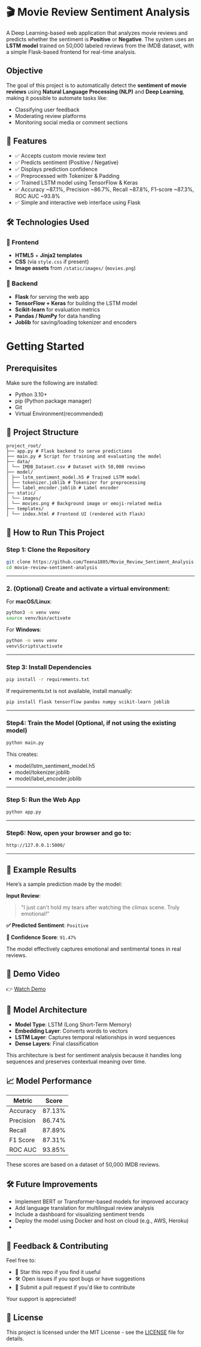 # 🎬 Movie Review Sentiment Analysis

A Deep Learning-based web application that analyzes movie reviews and predicts whether the sentiment is **Positive** or **Negative**. The system uses an **LSTM model** trained on 50,000 labeled reviews from the IMDB dataset, with a simple Flask-based frontend for real-time analysis.


## Objective

The goal of this project is to automatically detect the **sentiment of movie reviews** using **Natural Language Processing (NLP)** and **Deep Learning**, making it possible to automate tasks like:

- Classifying user feedback
- Moderating review platforms
- Monitoring social media or comment sections


## 📌 Features

- ✅ Accepts custom movie review text
- ✅ Predicts sentiment (Positive / Negative)
- ✅ Displays prediction confidence
- ✅ Preprocessed with Tokenizer & Padding
- ✅ Trained LSTM model using TensorFlow & Keras
- ✅ Accuracy ~87.1%, Precision ~86.7%, Recall ~87.8%, F1-score ~87.3%, ROC AUC ~93.8%
- ✅ Simple and interactive web interface using Flask


## 🛠️ Technologies Used

### 🔹 Frontend
- **HTML5** + **Jinja2 templates**
- **CSS** (via `style.css` if present)
- **Image assets** from `/static/images/` (`movies.png`)

### 🔹 Backend
- **Flask** for serving the web app
- **TensorFlow + Keras** for building the LSTM model
- **Scikit-learn** for evaluation metrics
- **Pandas / NumPy** for data handling
- **Joblib** for saving/loading tokenizer and encoders


# Getting Started
## Prerequisites
Make sure the following are installed:
- Python 3.10+
- pip (Python package manager)
- Git
- Virtual Environment(recommended)


## 📂 Project Structure
```plaintext
project_root/
├── app.py # Flask backend to serve predictions
├── main.py # Script for training and evaluating the model
├── data/
│ └── IMDB_Dataset.csv # Dataset with 50,000 reviews
├── model/
│ ├── lstm_sentiment_model.h5 # Trained LSTM model
│ ├── tokenizer.joblib # Tokenizer for preprocessing
│ └── label_encoder.joblib # Label encoder
├── static/
│ └── images/
│ └── movies.png # Background image or emoji-related media
├── templates/
│ └── index.html # Frontend UI (rendered with Flask)
```

## 🚀 How to Run This Project

### Step 1: Clone the Repository

```bash
git clone https://github.com/Teena1805/Movie_Review_Sentiment_Analysis.git
cd movie-review-sentiment-analysis
```
---
### 2. **(Optional) Create and activate a virtual environment:**

For **macOS/Linux**:

```bash
python3 -m venv venv
source venv/bin/activate
```

For **Windows**:

```bash
python -m venv venv
venv\Scripts\activate
```
---
### Step 3: Install Dependencies
```bash
pip install -r requirements.txt
```
If requirements.txt is not available, install manually:
```bash
pip install flask tensorflow pandas numpy scikit-learn joblib
```
---
### Step4: Train the Model (Optional, if not using the existing model)
```bash
python main.py
```
This creates:
- model/lstm_sentiment_model.h5
- model/tokenizer.joblib
- model/label_encoder.joblib
- ---
### Step 5: Run the Web App
```bash
python app.py
```
---
### Step6: Now, open your browser and go to:
```bash
http://127.0.0.1:5000/
```
---
## 🧪 Example Results

Here’s a sample prediction made by the model:

**Input Review**:
> "I just can't hold my tears after watching the climax scene. Truly emotional!"

**✅ Predicted Sentiment**: `Positive`  

**🎯 Confidence Score**: `91.47%`

The model effectively captures emotional and sentimental tones in real reviews.


## 🎥 Demo Video

👉 [Watch Demo](https://drive.google.com/file/d/1NQMG2gWGxaEhVGaWIMsSuAcD-ED6rWad/view?usp=drive_link)


## 🧠 Model Architecture

- **Model Type**: LSTM (Long Short-Term Memory)
- **Embedding Layer**: Converts words to vectors
- **LSTM Layer**: Captures temporal relationships in word sequences
- **Dense Layers**: Final classification

This architecture is best for sentiment analysis because it handles long sequences and preserves contextual meaning over time.


## 📈 Model Performance

| Metric       | Score     |
|--------------|-----------|
| Accuracy     | 87.13%    |
| Precision    | 86.74%    |
| Recall       | 87.89%    |
| F1 Score     | 87.31%    |
| ROC AUC      | 93.85%    |

These scores are based on a dataset of 50,000 IMDB reviews.


## 🛠 Future Improvements

- Implement BERT or Transformer-based models for improved accuracy
- Add language translation for multilingual review analysis
- Include a dashboard for visualizing sentiment trends
- Deploy the model using Docker and host on cloud (e.g., AWS, Heroku)
- 

## 💬 Feedback & Contributing

Feel free to:
- 🌟 Star this repo if you find it useful
- 🛠 Open issues if you spot bugs or have suggestions
- 📩 Submit a pull request if you'd like to contribute

Your support is appreciated!


## 📝 License

This project is licensed under the MIT License - see the [LICENSE](LICENSE) file for details.



